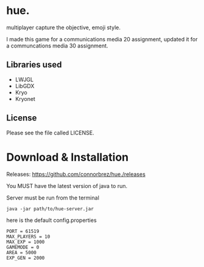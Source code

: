 hue.
===============

multiplayer capture the objective, emoji style.

I made this game for a communications media 20 assignment, updated it for a communcations media 30 assignment.

Libraries used
---------------
* LWJGL
* LibGDX
* Kryo
* Kryonet


License
-------------
Please see the file called LICENSE.

Download & Installation
===============
Releases: https://github.com/connorbrez/hue./releases

You MUST have the latest version of java to run.

Server must be run from the terminal
```
java -jar path/to/hue-server.jar
```

here is the default config.properties
```
PORT = 61519
MAX_PLAYERS = 10
MAX_EXP = 1000
GAMEMODE = 0
AREA = 5000
EXP_GEN = 2000
```

